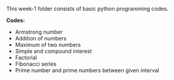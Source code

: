 This week-1 folder consists of basic python programming codes.

**Codes:**
* Armstrong number
* Addition of numbers
* Maximum of two numbers
* Simple and compound interest
* Factorial
* Fibonacci series
* Prime number and prime numbers between given interval

